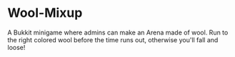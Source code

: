 Wool-Mixup
==========

A Bukkit minigame where admins can make an Arena made of wool. Run to the right colored wool before the time runs out, otherwise you'll fall and loose!

